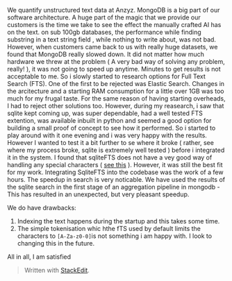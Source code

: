 We quantify unstructured text data at Anzyz. 
MongoDB is a big part of our software architecture. A huge part of the magic that we provide our customers is the time we take to see the effect the manually crafted AI has on the text. on sub 100gb databases, the performance while finding substring in a text string field , while nothing to write about, was not bad. However, when customers came back to us with really huge datasets, we found that MongoDB really slowed down. It did not matter how much hardware we threw at the problem ( A very bad way of solving any problem, really! ), it was not going to speed up anytime.
Minutes to get results is not acceptable to me. So i slowly started to research options for Full Text Search (FTS). One of the first to be rejected was Elastic Search. Changes in the arcitecture and a starting RAM consumption for a little over 1GB was too much for my frugal taste. For the same reason of having starting overheads, I had to reject other solutions too. However, during my reasearch, i saw that sqlite kept coming up, was super dependable, had a well tested FTS extention, was available inbuilt in python and seemed a good option for building a small proof of concept to see how it performed. So i started to play around with it one evening and i was very happy with the results. However I wanted to test it a bit further to se where it broke ( rather, see where my process broke, sqlite is extremely well tested ) before i integrated it in the system. I found that sqliteFTS does not have a vey good way of handling any special characters ( [see this](https://stackoverflow.com/a/28996203) ). However, it was still the best fit for my work. Integrating SqliteFTS into the codebase was the work of a few hours. The speedup in search is very noticable.
We have used the results of the sqlite search in the first stage of an aggregation pipeline in mongodb - This has resulted in an unexpected, but very pleasant speedup.

We do have drawbacks:
1. Indexing the text happens during the startup and this takes some time.
2. The simple tokenisation whic hthe fTS used by default limits the characters to `[A-Za-z0-0]`is not something i am happy with. I look to changing this in the future.

All in all, I am satisfied 

 
> Written with [StackEdit](https://stackedit.io/).
<!--stackedit_data:
eyJoaXN0b3J5IjpbNTQ5NTc3NTk1LC0xOTY2OTA5MTg5LDQ5Mj
MyNjAwMSwtMzQ0NDY1MjksMTk5NDk4OTYwNiwxNjgxOTkyNTk4
LDIwNjYyMzAyNTksLTUyMjUwODk5MCwxNzMxMjg4MzE3LDMyNj
U4ODM4LC0xOTQxMjA1MjA5LC0zNzIxMjQxNTEsMjI1NzkwOTI2
LDczMDk5ODExNl19
-->